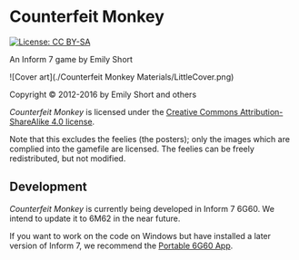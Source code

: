 # Counterfeit Monkey

[![License: CC BY-SA](https://img.shields.io/badge/license-CC_BY--SA-brightgreen.svg)](http://creativecommons.org/licenses/by-sa/4.0/)

An Inform 7 game by Emily Short

![Cover art](./Counterfeit Monkey Materials/LittleCover.png)

Copyright © 2012-2016 by Emily Short and others

*Counterfeit Monkey* is licensed under the [Creative Commons Attribution-ShareAlike 4.0 license](http://creativecommons.org/licenses/by-sa/4.0/).

Note that this excludes the feelies (the posters); only the images which are complied into the gamefile are licensed. The feelies can be freely redistributed, but not modified.

## Development

*Counterfeit Monkey* is currently being developed in Inform 7 6G60. We intend to update it to 6M62 in the near future.

If you want to work on the code on Windows but have installed a later version of Inform 7, we recommend the [Portable 6G60 App](http://www.intfiction.org/forum/viewtopic.php?f=7&t=2472#p35583).